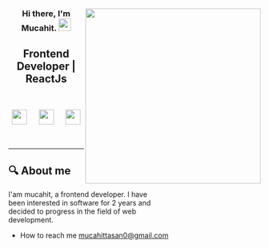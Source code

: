 <div align='center'>
<img src="https://media.giphy.com/media/10Jpr9KSaXLchW/giphy-downsized-large.gif" align="right" width="350" >

### Hi there, I'm Mucahit. <img src="https://media.giphy.com/media/hvRJCLFzcasrR4ia7z/giphy.gif" width="25px">

## Frontend Developer | ReactJs

<br />

<p align='center'>
<a href="https://www.linkedin.com/in/mucahittasan"><img height="30" src="https://raw.githubusercontent.com/peterthehan/peterthehan/master/assets/linkedin.svg"></a>&nbsp;&nbsp; &nbsp;&nbsp;
<a href="https://www.linkedin.com/in/mucahittasan"><img height="30" src="https://raw.githubusercontent.com/hussainweb/hussainweb/main/icons/instagram.png"></a>&nbsp;&nbsp; &nbsp;&nbsp;
<a href="https://twitter.com/MurattTasan"><img height="30" src="https://raw.githubusercontent.com/peterthehan/peterthehan/master/assets/twitter.svg"></a>

 </p>

</div>

<br />

---

## 🔍 About me

<p style="width:300px">I'am mucahit, a frontend developer. I have been interested in software for 2 years and decided to progress in the field of web development.
</p>

- How to reach me [mucahittasan0@gmail.com](mailto:mucahittasan0@gmail.com)
